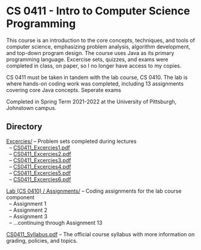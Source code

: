 # CS 0411 - Intro to Computer Science Programming

This course is an introduction to the core concepts, techniques, and tools of computer science, emphasizing problem analysis, algorithm development, and top-down program design. The course uses Java as its primary programming language. Excercise sets, quizzes, and exams were completed in class, on paper, so I no longer have access to my copies.

CS 0411 must be taken in tandem with the lab course, CS 0410. The lab is where hands-on coding work was completed, including 13 assignments covering core Java concepts. Seperate exams 

Completed in Spring Term 2021-2022 at the University of Pittsburgh, Johnstown campus.

## Directory

[Excercies/](Excercies) – Problem sets completed during lectures  
  &nbsp;&nbsp;– [CS0411_Excercies1.pdf](Excercies/CS0411_Excercies1.pdf)  
  &nbsp;&nbsp;– [CS0411_Excercies2.pdf](Excercies/CS0411_Excercies2.pdf)  
  &nbsp;&nbsp;– [CS0411_Excercies3.pdf](Excercies/CS0411_Excercies3.pdf)  
  &nbsp;&nbsp;– [CS0411_Excercies4.pdf](Excercies/CS0411_Excercies4.pdf)  
  &nbsp;&nbsp;– [CS0411_Excercies5.pdf](Excercies/CS0411_Excercies5.pdf)  
  &nbsp;&nbsp;– [CS0411_Excercies6.pdf](Excercies/CS0411_Excercies6.pdf)  

[Lab (CS 0410) / Assignments/](Lab%20%28CS%200410%29%20%2F%20Assignments) – Coding assignments for the lab course component  
  &nbsp;&nbsp;– Assignment 1  
  &nbsp;&nbsp;– Assignment 2  
  &nbsp;&nbsp;– Assignment 3  
  &nbsp;&nbsp;– ...continuing through Assignment 13

[CS0411_Syllabus.pdf](CS0411_Syllabus.pdf) – The official course syllabus with more information on grading, policies, and topics.
